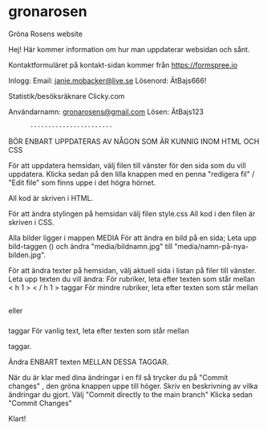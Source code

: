 # gronarosen
Gröna Rosens website

Hej! Här kommer information om hur man uppdaterar websidan och sånt.

Kontaktformuläret på kontakt-sidan kommer från
https://formspree.io

Inlogg:  Email: janie.mobacker@live.se
          Lösenord: ÄtBajs666!

Statistik/besöksräknare
Clicky.com

Användarnamn: gronarosens@gmail.com
Lösen: ÄtBajs123

          -----------------------
          
BÖR ENBART UPPDATERAS AV NÅGON SOM ÄR KUNNIG INOM HTML OCH CSS

För att uppdatera hemsidan, välj filen till vänster för den sida som du vill uppdatera.
Klicka sedan på den lilla knappen med en penna "redigera fil" / "Edit file" som finns uppe i det högra hörnet. 

All kod är skriven i HTML. 

För att ändra stylingen på hemsidan välj filen style.css
All kod i den filen är skriven i CSS. 

Alla bilder ligger i mappen MEDIA
För att ändra en bild på en sida; Leta upp bild-taggen (<img>) och ändra "media/bildnamn.jpg" till "media/namn-på-nya-bilden.jpg".


För att ändra texter på hemsidan, välj aktuell sida i listan på filer till vänster.
Leta upp texten du vill ändra:
För rubriker, leta efter texten som står mellan < h 1 > < / h 1 > taggar
För mindre rubriker, leta efter texten som står  mellan <h2 > </h2 > eller <h3 > </h3 > taggar
För vanlig text, leta efter texten som står mellan <p > </p > taggar.

Ändra ENBART texten MELLAN DESSA TAGGAR. 

När du är klar med dina ändringar i en fil så trycker du på "Commit changes" , den gröna knappen uppe till höger. 
Skriv en beskrivning av vilka ändringar du gjort. 
Välj "Commit directly to the main branch"
Klicka sedan "Commit Changes"

Klart!
